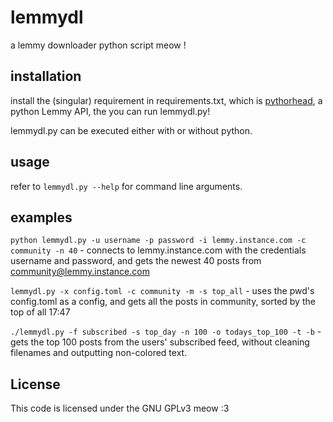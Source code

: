 # lemmydl
a lemmy downloader python script meow !

## installation
install the (singular) requirement in requirements.txt, which is [pythorhead](https://github.com/db0/pythorhead/), a python Lemmy API, the you can run lemmydl.py!

lemmydl.py can be executed either with or without python.

## usage
refer to `lemmydl.py --help` for command line arguments.

## examples

`python lemmydl.py -u username -p password -i lemmy.instance.com -c community -n 40` - connects to lemmy.instance.com with the credentials username and password, and gets the newest 40 posts from community@lemmy.instance.com

`lemmydl.py -x config.toml -c community -m -s top_all` - uses the pwd's config.toml as a config, and gets all the posts in community, sorted by the top of all 17:47

`./lemmydl.py -f subscribed -s top_day -n 100 -o todays_top_100 -t -b` - gets the top 100 posts from the users' subscribed feed, without cleaning filenames and outputting non-colored text.

## License
This code is licensed under the GNU GPLv3 meow :3
